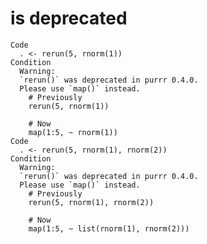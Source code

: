 # is deprecated

    Code
      . <- rerun(5, rnorm(1))
    Condition
      Warning:
      `rerun()` was deprecated in purrr 0.4.0.
      Please use `map()` instead.
        # Previously
        rerun(5, rnorm(1))
      
        # Now
        map(1:5, ~ rnorm(1))
    Code
      . <- rerun(5, rnorm(1), rnorm(2))
    Condition
      Warning:
      `rerun()` was deprecated in purrr 0.4.0.
      Please use `map()` instead.
        # Previously
        rerun(5, rnorm(1), rnorm(2))
      
        # Now
        map(1:5, ~ list(rnorm(1), rnorm(2)))

